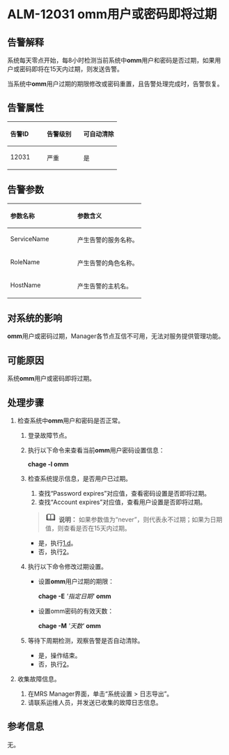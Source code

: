 # ALM-12031 omm用户或密码即将过期<a name="alm_12031"></a>

## 告警解释<a name="zh-cn_topic_0191813902_section22913051112229"></a>

系统每天零点开始，每8小时检测当前系统中**omm**用户和密码是否过期，如果用户或密码即将在15天内过期，则发送告警。

当系统中**omm**用户过期的期限修改或密码重置，且告警处理完成时，告警恢复。

## 告警属性<a name="zh-cn_topic_0191813902_section2423333112242"></a>

<a name="zh-cn_topic_0191813902_table20080275112150"></a>
<table><thead align="left"><tr id="zh-cn_topic_0191813902_row31482953112150"><th class="cellrowborder" valign="top" width="33.33333333333333%" id="mcps1.1.4.1.1"><p id="zh-cn_topic_0191813902_p67091225112150"><a name="zh-cn_topic_0191813902_p67091225112150"></a><a name="zh-cn_topic_0191813902_p67091225112150"></a><strong id="zh-cn_topic_0191813902_b66950114112150"><a name="zh-cn_topic_0191813902_b66950114112150"></a><a name="zh-cn_topic_0191813902_b66950114112150"></a>告警ID</strong></p>
</th>
<th class="cellrowborder" valign="top" width="33.33333333333333%" id="mcps1.1.4.1.2"><p id="zh-cn_topic_0191813902_p54250148112150"><a name="zh-cn_topic_0191813902_p54250148112150"></a><a name="zh-cn_topic_0191813902_p54250148112150"></a><strong id="zh-cn_topic_0191813902_b18489286112150"><a name="zh-cn_topic_0191813902_b18489286112150"></a><a name="zh-cn_topic_0191813902_b18489286112150"></a>告警级别</strong></p>
</th>
<th class="cellrowborder" valign="top" width="33.33333333333333%" id="mcps1.1.4.1.3"><p id="zh-cn_topic_0191813902_p21237236112150"><a name="zh-cn_topic_0191813902_p21237236112150"></a><a name="zh-cn_topic_0191813902_p21237236112150"></a><strong id="zh-cn_topic_0191813902_b56917401112150"><a name="zh-cn_topic_0191813902_b56917401112150"></a><a name="zh-cn_topic_0191813902_b56917401112150"></a>可自动清除</strong></p>
</th>
</tr>
</thead>
<tbody><tr id="zh-cn_topic_0191813902_row42494566112150"><td class="cellrowborder" valign="top" width="33.33333333333333%" headers="mcps1.1.4.1.1 "><p id="zh-cn_topic_0191813902_p19507845112150"><a name="zh-cn_topic_0191813902_p19507845112150"></a><a name="zh-cn_topic_0191813902_p19507845112150"></a>12031</p>
</td>
<td class="cellrowborder" valign="top" width="33.33333333333333%" headers="mcps1.1.4.1.2 "><p id="zh-cn_topic_0191813902_p36631608112150"><a name="zh-cn_topic_0191813902_p36631608112150"></a><a name="zh-cn_topic_0191813902_p36631608112150"></a>严重</p>
</td>
<td class="cellrowborder" valign="top" width="33.33333333333333%" headers="mcps1.1.4.1.3 "><p id="zh-cn_topic_0191813902_p14370280112150"><a name="zh-cn_topic_0191813902_p14370280112150"></a><a name="zh-cn_topic_0191813902_p14370280112150"></a>是</p>
</td>
</tr>
</tbody>
</table>

## 告警参数<a name="zh-cn_topic_0191813902_section4525094112252"></a>

<a name="zh-cn_topic_0191813902_table6951519112150"></a>
<table><thead align="left"><tr id="zh-cn_topic_0191813902_row42472995112150"><th class="cellrowborder" valign="top" width="50%" id="mcps1.1.3.1.1"><p id="zh-cn_topic_0191813902_p17760602112150"><a name="zh-cn_topic_0191813902_p17760602112150"></a><a name="zh-cn_topic_0191813902_p17760602112150"></a><strong id="zh-cn_topic_0191813902_b25627690112150"><a name="zh-cn_topic_0191813902_b25627690112150"></a><a name="zh-cn_topic_0191813902_b25627690112150"></a>参数名称</strong></p>
</th>
<th class="cellrowborder" valign="top" width="50%" id="mcps1.1.3.1.2"><p id="zh-cn_topic_0191813902_p62576994112150"><a name="zh-cn_topic_0191813902_p62576994112150"></a><a name="zh-cn_topic_0191813902_p62576994112150"></a><strong id="zh-cn_topic_0191813902_b26322035112150"><a name="zh-cn_topic_0191813902_b26322035112150"></a><a name="zh-cn_topic_0191813902_b26322035112150"></a>参数含义</strong></p>
</th>
</tr>
</thead>
<tbody><tr id="zh-cn_topic_0191813902_row35571730112150"><td class="cellrowborder" valign="top" width="50%" headers="mcps1.1.3.1.1 "><p id="zh-cn_topic_0191813902_p62737891112150"><a name="zh-cn_topic_0191813902_p62737891112150"></a><a name="zh-cn_topic_0191813902_p62737891112150"></a>ServiceName</p>
</td>
<td class="cellrowborder" valign="top" width="50%" headers="mcps1.1.3.1.2 "><p id="zh-cn_topic_0191813902_p48604412112150"><a name="zh-cn_topic_0191813902_p48604412112150"></a><a name="zh-cn_topic_0191813902_p48604412112150"></a>产生告警的服务名称。</p>
</td>
</tr>
<tr id="zh-cn_topic_0191813902_row34786532112150"><td class="cellrowborder" valign="top" width="50%" headers="mcps1.1.3.1.1 "><p id="zh-cn_topic_0191813902_p66245693112150"><a name="zh-cn_topic_0191813902_p66245693112150"></a><a name="zh-cn_topic_0191813902_p66245693112150"></a>RoleName</p>
</td>
<td class="cellrowborder" valign="top" width="50%" headers="mcps1.1.3.1.2 "><p id="zh-cn_topic_0191813902_p64300915112150"><a name="zh-cn_topic_0191813902_p64300915112150"></a><a name="zh-cn_topic_0191813902_p64300915112150"></a>产生告警的角色名称。</p>
</td>
</tr>
<tr id="zh-cn_topic_0191813902_row41837324112150"><td class="cellrowborder" valign="top" width="50%" headers="mcps1.1.3.1.1 "><p id="zh-cn_topic_0191813902_p33380055112150"><a name="zh-cn_topic_0191813902_p33380055112150"></a><a name="zh-cn_topic_0191813902_p33380055112150"></a>HostName</p>
</td>
<td class="cellrowborder" valign="top" width="50%" headers="mcps1.1.3.1.2 "><p id="zh-cn_topic_0191813902_p19429939112150"><a name="zh-cn_topic_0191813902_p19429939112150"></a><a name="zh-cn_topic_0191813902_p19429939112150"></a>产生告警的主机名。</p>
</td>
</tr>
</tbody>
</table>

## 对系统的影响<a name="zh-cn_topic_0191813902_section6062507011230"></a>

**omm**用户或密码过期，Manager各节点互信不可用，无法对服务提供管理功能。

## 可能原因<a name="zh-cn_topic_0191813902_section381058911234"></a>

系统**omm**用户或密码即将过期。

## 处理步骤<a name="zh-cn_topic_0191813902_section56658487112312"></a>

1.  检查系统中**omm**用户和密码是否正常。
    1.  登录故障节点。
    2.  执行以下命令来查看当前**omm**用户密码设置信息：

        **chage -l omm**

    3.  检查系统提示信息，是否用户已过期。

        1.  查找“Password expires”对应值，查看密码设置是否即将过期。
        2.  查找“Account expires”对应值，查看用户设置是否即将过期。

        >![](public_sys-resources/icon-note.gif) **说明：** 
        >如果参数值为“never”，则代表永不过期；如果为日期值，则查看是否在15天内过期。

        -   是，执行[1.d](#zh-cn_topic_0191813902_li2310249112814)。
        -   否，执行[2](#zh-cn_topic_0191813902_li572522141314)。

    4.  <a name="zh-cn_topic_0191813902_li2310249112814"></a>执行以下命令修改过期设置。
        -   设置**omm**用户过期的期限：

            **chage -E** _'指定日期'_ **omm**

        -   设置omm密码的有效天数：

            **chage -M** _'天数'_ **omm**

    5.  等待下周期检测，观察告警是否自动清除。
        -   是，操作结束。
        -   否，执行[2](#zh-cn_topic_0191813902_li572522141314)。

2.  <a name="zh-cn_topic_0191813902_li572522141314"></a>收集故障信息。
    1.  在MRS Manager界面，单击“系统设置 \> 日志导出”。
    2.  请联系运维人员，并发送已收集的故障日志信息。


## **参考信息**<a name="zh-cn_topic_0191813902_section13081136172452"></a>

无。

